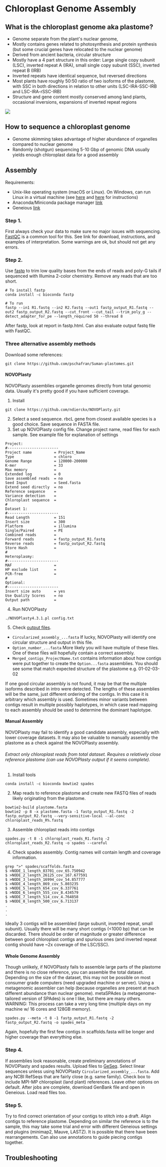 # Chloroplast Genome Assembly

## What is the chloroplast genome aka plastome?
* Genome separate from the plant's nuclear genome,
* Mostly contains genes related to photosynthesis and protein synthesis (but some crucial genes have relocated to the nuclear genome)
* Derived from ancient bacteria, circular structure
* Mostly have a 4 part structure in this order: Large single copy subunit (LSC), inverted repeat A (IRA), small single copy subunit (SSC), inverted repeat B (IRB)
* Inverted repeats have identical sequence, but reversed directions
* Most plants have roughly 50:50 ratio of two isoforms of the plastome, with SSC in both directions in relation to other units (LSC-IRA-SSC-IRB and LSC-IRA-rSSC-IRB)
* Structure and gene content mostly conserved among land plants, occasional inversions, expansions of inverted repeat regions

<img src="images/Agrostemma_fusciculata_MUR5_OGDRAW.jpg">

  
## How to sequence a chloroplast genome
* Genome skimming takes advantage of higher abundance of organelles compared to nuclear genome
* Randomly (shotgun) sequencing 5-10 Gbp of genomic DNA usually yields enough chloroplast data for a good assembly

## Assembly
Requirements:
* Unix-like operating system (macOS or Linux). On Windows, can run Linux in a virtual machine (see [here](https://www.lifewire.com/install-ubuntu-linux-windows-10-steps-2202108) and [here](https://itsfoss.com/install-linux-in-virtualbox/) for instructions)
* Anaconda/Miniconda package manager [link](https://docs.conda.io/en/latest/miniconda.html)
* Geneious [link](https://www.geneious.com/)

### Step 1.
First always check your data to make sure no major issues with sequencing. [FastQC](https://www.bioinformatics.babraham.ac.uk/projects/fastqc/) is a common tool for this. See link for download, instructions, and examples of interpretation. Some warnings are ok, but should not get any errors.

### Step 2.
Use [fastp](https://github.com/OpenGene/fastp) to trim low quality bases from the ends of reads and poly-G tails if sequenced with Illumina 2-color chemistry. Remove any reads that are too short.
```
# To install fastp
conda install -c bioconda fastp

# To run
fastp --in1 R1.fastq --in2 R2.fastq --out1 fastp_output_R1.fastq --out2 fastp_output_R2.fastq --cut_front --cut_tail --trim_poly_g --detect_adapter_for_pe --length_required 50 --thread 8
```
After fastp, look at report in fastp.html. Can also evaluate output fastq file with FastQC.

### Three alternative assembly methods
Download some references:
```
git clone https://github.com/pschafran/Suman-plastomes.git
```
#### NOVOPlasty
NOVOPlasty assemblies organelle genomes directly from total genomic data. Usually it's pretty good if you have sufficient coverage.
1. Install
```
git clone https://github.com/ndierckx/NOVOPlasty.git
```
2. Select a seed sequence. rbcL gene from closest available species is a good choice. Save sequence in FASTA file.
3. Set up NOVOPlasty config file. Change project name, read files for each sample. See  example file for explanation of settings
```
Project:
#-----------------------
Project name          = Project_Name
Type                  = chloro
Genome Range          = 120000-200000
K-mer                 = 33
Max memory            =
Extended log          = 0
Save assembled reads  = no
Seed Input            = Seed.fasta
Extend seed directly  = no
Reference sequence    =
Variance detection    =
Chloroplast sequence  =
#
Dataset 1:
#-----------------------
Read Length           = 151
Insert size           = 300
Platform              = illumina
Single/Paired         = PE
Combined reads        =
Forward reads         = fastp_output_R1.fastq
Reverse reads         = fastp_output_R2.fastq
Store Hash            =
#
Heteroplasmy:
#-----------------------
MAF                   =
HP exclude list       =
PCR-free              =
#
Optional:
#-----------------------
Insert size auto      = yes
Use Quality Scores    = no
Output path           =
```
4. Run NOVOPlasty
```
./NOVOPlasty4.3.1.pl config.txt
```
5. Check [output files](https://github.com/ndierckx/NOVOPlasty/wiki/Output-files).
* `Circularized_assembly_...fasta` If lucky, NOVOPlasty will identify one circular structure and output in this file.
* `Option_number_...fasta` More likely you will have multiple of these files. One of these files will hopefully contain a correct assembly.
* `Merged_contigs_ProjectName.txt` contains information about how contigs were put together to create the `Option...fasta` assemblies. You should see some that match expected structure of the plastome e.g. 01-02-03-02

If one good circular assembly is not found, it may be that the multiple isoforms described in intro were detected. The lengths of these assemblies will be the same, just different ordering of the contigs. In this case it is arbitrary which assembly is used. Sometimes minor variants between contigs result in multiple possibly haplotypes, in which case read mapping to each assembly should be used to determine the dominant haplotype.

#### Manual Assembly
NOVOPlasty may fail to identify a good candidate assembly, especially with lower coverage datasets. It may also be valuable to manually assembly the plastome as a check against the NOVOPlasty assembly.
###### Extract only chloroplast reads from total dataset. Requires a relatively close reference plastome (can use NOVOPlasty output if it seems complete).
1. Install tools
```
conda install -c bioconda bowtie2 spades
```
2. Map reads to reference plastome and create new FASTQ files of reads likely originating from the plastome.
```
bowtie2-build plastome.fasta
bowtie2 -p 8 -x plastome.fasta -1 fastp_output_R1.fastq -2 fastp_output_R2.fastq --very-sensitive-local --al-conc chloroplast_reads_R%.fastq
```
3. Assemble chloroplast reads into contigs
```
spades.py -t 8 -1 chloroplast_reads_R1.fastq -2 chloroplast_reads_R2.fastq -o spades --careful
```
4. Check spades assembly. Contig names will contain length and coverage information.
```
grep ">" spades/scaffolds.fasta
$ >NODE_1_length_83701_cov_65.750942
$ >NODE_2_length_26125_cov_167.677591
$ >NODE_3_length_16994_cov_54.857777
$ >NODE_4_length_869_cov_5.803235
$ >NODE_5_length_654_cov_6.337761
$ >NODE_6_length_555_cov_8.434579
$ >NODE_7_length_514_cov_4.764858
$ >NODE_8_length_500_cov_6.713137
.
.
.
```
Ideally 3 contigs will be assembled (large subunit, inverted repeat, small subunit). Usually there will be many short contigs (<1000 bp) that can be discarded. There should be order of magnitude or greater difference between good chloroplast contigs and spurious ones (and inverted repeat contig should have ~2x coverage of the LSC/SSC).

#### Whole Genome Assembly
Though unlikely, if NOVOPlasty fails to assemble large parts of the plastome and there is no close reference, you can assemble the total dataset. Depending on the size of the dataset, this may not be possible on most consumer grade computers (need upgraded machine or server). Using a metagenomic assembler can help (because organelles are present at much different abundance than nuclear genome). metaSPAdes (a metagenome-tailored version of SPAdes) is one I like, but there are many others. WARNING: This process can take a very long time (multiple days on my machine w/ 16 cores and 128GB memory).
```
spades.py --meta -t 8 -1 fastp_output_R1.fastq -2 fastp_output_R2.fastq -o spades_meta
```
Again, hopefully the first few contigs in scaffolds.fasta will be longer and higher coverage than everything else.


### Step 4.
If assemblies look reasonable, create preliminary annotations of NOVOPlasty and spades results. Upload files to [GeSeq](https://chlorobox.mpimp-golm.mpg.de/geseq.html). Select linear sequences unless using NOVOPlasty `Circularized_assembly_...fasta`. Add any NCBI RefSeqs that are fairly close (e.g. same family). Check box to include MPI-MP chloroplast (land plant) references. Leave other options on default. After jobs are complete, download GenBank file and open in Geneious. Load read files too.

### Step 5.
Try to find correct orientation of your contigs to stitch into a draft. Align contigs to reference plastome. Depending on similar the reference is to the sample, this may take some trial and error with different Geneious settings and plugins (minimap2, Mauve, LASTZ). It is possible that there have been rearrangements. Can also use annotations to guide piecing contigs together.





## Troubleshooting
